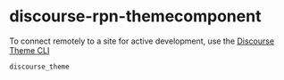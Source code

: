 # discourse-rpn-themecomponent

To connect remotely to a site for active development, use the [Discourse Theme CLI](https://meta.discourse.org/t/install-the-discourse-theme-cli-console-app-to-help-you-build-themes/82950)

```sh
discourse_theme
```
